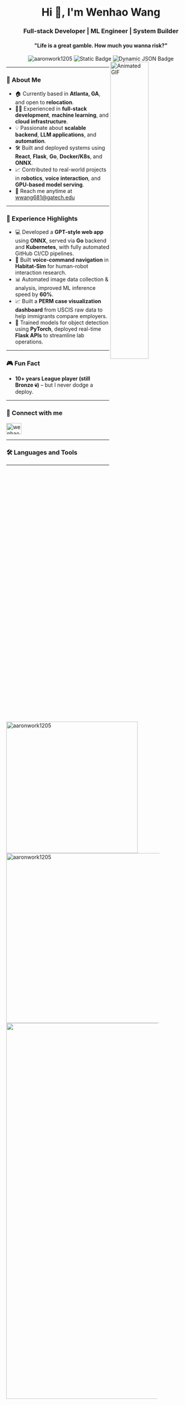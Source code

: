 <h1 align="center">Hi 👋, I'm Wenhao Wang</h1>
<h3 align="center">Full-stack Developer | ML Engineer | System Builder</h3>
<h4 align="center">"Life is a great gamble. How much you wanna risk?"</h4>

<p align="center">

<div align="center">
  <img src="https://komarev.com/ghpvc/?username=aaronwork1205&label=Profile%20views&color=0e75b6&style=flat" alt="aaronwork1205" />
  <img alt="Static Badge" src="https://img.shields.io/badge/Open to-Work-orange">
  <img alt="Dynamic JSON Badge" src="https://img.shields.io/badge/dynamic/json?url=https%3A%2F%2Fleetcode.com%2Fgraphql%3Fquery%3D%257B%2520matchedUser(username%253A%2520%2522aaron20001205%2522)%2520%257B%2520username%2520submitStats%253A%2520submitStatsGlobal%2520%257B%2520acSubmissionNum%2520%257B%2520difficulty%2520count%2520submissions%2520%257D%2520%257D%2520%257D%2520%257D&query=%24.data.matchedUser.submitStats.acSubmissionNum%5B0%5D.count&label=Leetcode%20Solved&color=7f32a8">
</div>

<img align="right" src="https://media3.giphy.com/media/WoWm8YzFQJg5i/giphy.gif?cid=ecf05e47cxrmjc3e1gcth4d5agwtkuasaf6rua1gvh5pgpr1&ep=v1_gifs_search&rid=giphy.gif&ct=g" alt="Animated GIF" width="45%" />

</p>

---

### 💼 About Me

- 🏠 Currently based in **Atlanta, GA**, and open to **relocation**.
- 👨‍💻 Experienced in **full-stack development**, **machine learning**, and **cloud infrastructure**.
- 💡 Passionate about **scalable backend**, **LLM applications**, and **automation**.
- 🛠 Built and deployed systems using **React**, **Flask**, **Go**, **Docker/K8s**, and **ONNX**.
- 📈 Contributed to real-world projects in **robotics**, **voice interaction**, and **GPU-based model serving**.
- 📮 Reach me anytime at [wwang681@gatech.edu](mailto:wwang681@gatech.edu)

---

### 🧠 Experience Highlights

- 💻 Developed a **GPT-style web app** using **ONNX**, served via **Go** backend and **Kubernetes**, with fully automated GitHub CI/CD pipelines.
- 🤖 Built **voice-command navigation** in **Habitat-Sim** for human-robot interaction research.
- 📊 Automated image data collection & analysis, improved ML inference speed by **60%**.
- 📈 Built a **PERM case visualization dashboard** from USCIS raw data to help immigrants compare employers.
- 🧠 Trained models for object detection using **PyTorch**, deployed real-time **Flask APIs** to streamline lab operations.

---

### 🎮 Fun Fact

- **10+ years League player (still Bronze 💀)** – but I never dodge a deploy.

---

### 🤝 Connect with me

<p align="left">
<a href="https://www.linkedin.com/in/wenhao-wang-aaron/" target="blank"><img align="center" src="https://raw.githubusercontent.com/rahuldkjain/github-profile-readme-generator/master/src/images/icons/Social/linked-in-alt.svg" alt="wenhao wang" height="30" width="40" /></a>
</p>

---

### 🛠️ Languages and Tools

<!-- 保留你原来的 icons 不变 -->

<!-- 🔧 你的图标工具栏部分保留原样 -->

---

<div style="width: 80%;">
  <p><img align="left" src="https://github-readme-stats.vercel.app/api/top-langs?username=aaronwork1205&show_icons=true&locale=en&layout=compact" width="350" alt="aaronwork1205" /></p>
</div>

<div style="width: 81%;">
  <p>&nbsp;<img align="right" src="https://github-readme-stats.vercel.app/api?username=aaronwork1205&show_icons=true&locale=en" width="452" alt="aaronwork1205" /></p>
</div>

<div align="center" style="width: 80%;">
  <p><img align="center" src="https://github-readme-streak-stats.herokuapp.com/?user=aaronwork1205&show_icons=true&locale=en" width="1000" alt="aaronwork1205" /></p>
</div>
